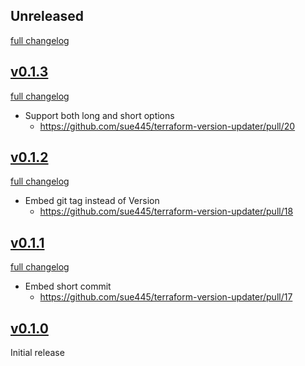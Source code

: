 ## Unreleased
[full changelog](http://github.com/sue445/terraform-version-updater/compare/v0.1.3...main)

## [v0.1.3](https://github.com/sue445/terraform-version-updater/releases/tag/v0.1.3)
[full changelog](http://github.com/sue445/terraform-version-updater/compare/v0.1.2...v0.1.3)

* Support both long and short options
  * https://github.com/sue445/terraform-version-updater/pull/20

## [v0.1.2](https://github.com/sue445/terraform-version-updater/releases/tag/v0.1.2)
[full changelog](http://github.com/sue445/terraform-version-updater/compare/v0.1.1...v0.1.2)

* Embed git tag instead of Version
  * https://github.com/sue445/terraform-version-updater/pull/18

## [v0.1.1](https://github.com/sue445/terraform-version-updater/releases/tag/v0.1.1)
[full changelog](http://github.com/sue445/terraform-version-updater/compare/v0.1.0...v0.1.1)

* Embed short commit
  * https://github.com/sue445/terraform-version-updater/pull/17

## [v0.1.0](https://github.com/sue445/terraform-version-updater/releases/tag/v0.1.0)
Initial release

